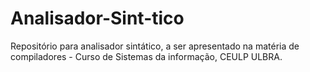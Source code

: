 # Analisador-Sint-tico
Repositório para analisador sintático, a ser apresentado na matéria de compiladores - Curso de Sistemas da informação,  CEULP ULBRA. 
